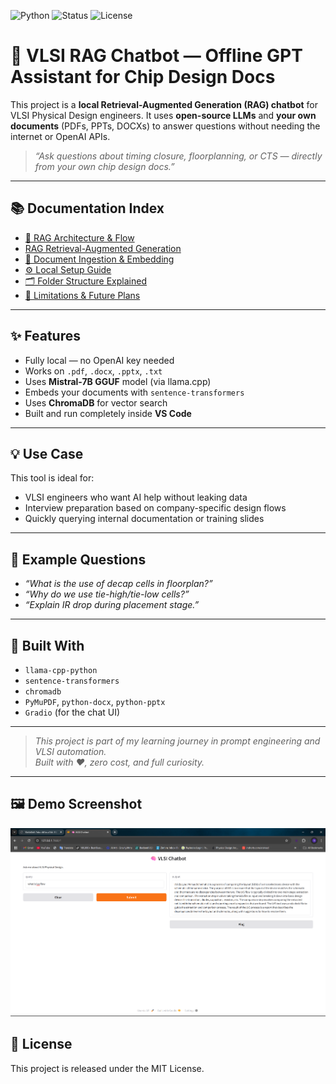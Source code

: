 ![Python](https://img.shields.io/badge/Python-3.10-blue)
![Status](https://img.shields.io/badge/Project-Active-brightgreen)
![License](https://img.shields.io/badge/License-MIT-yellow)
# 🧠 VLSI RAG Chatbot — Offline GPT Assistant for Chip Design Docs

This project is a **local Retrieval-Augmented Generation (RAG) chatbot** for VLSI Physical Design engineers. It uses **open-source LLMs** and **your own documents** (PDFs, PPTs, DOCXs) to answer questions without needing the internet or OpenAI APIs.

> _“Ask questions about timing closure, floorplanning, or CTS — directly from your own chip design docs.”_

---

## 📚 Documentation Index

- [🧠 RAG Architecture & Flow](ARCHITECTURE.md)
- [ RAG Retrieval-Augmented Generation](Retrieval_Augmented_Generation.md)
- [📄 Document Ingestion & Embedding](INGESTION.md)
- [⚙️ Local Setup Guide](SETUP_GUIDE.md)
- [🗂 Folder Structure Explained](FOLDER_STRUCTURE.md)
- [🚧 Limitations & Future Plans](FUTURE_PLANS.md)

---

## ✨ Features

- Fully local — no OpenAI key needed
- Works on `.pdf`, `.docx`, `.pptx`, `.txt`
- Uses **Mistral-7B GGUF** model (via llama.cpp)
- Embeds your documents with `sentence-transformers`
- Uses **ChromaDB** for vector search
- Built and run completely inside **VS Code**

---

## 💡 Use Case

This tool is ideal for:

- VLSI engineers who want AI help without leaking data
- Interview preparation based on company-specific design flows
- Quickly querying internal documentation or training slides

---

## 🧪 Example Questions

- _“What is the use of decap cells in floorplan?”_
- _“Why do we use tie-high/tie-low cells?”_
- _“Explain IR drop during placement stage.”_

---

## 👏 Built With

- `llama-cpp-python`
- `sentence-transformers`
- `chromadb`
- `PyMuPDF`, `python-docx`, `python-pptx`
- `Gradio` (for the chat UI)

---

> _This project is part of my learning journey in prompt engineering and VLSI automation._  
> _Built with ❤️, zero cost, and full curiosity._

---
## 🖼️ Demo Screenshot

![Chatbot UI](chatbot_ui.png)

## 🔗 License

This project is released under the MIT License.
